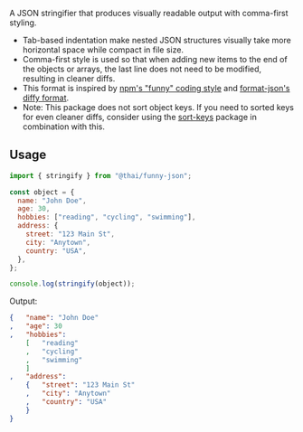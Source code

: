 A JSON stringifier that produces visually readable output with comma-first styling.

- Tab-based indentation make nested JSON structures visually take more horizontal space while compact in file size.
- Comma-first style is used so that when adding new items to the end of the objects or arrays, the last line does not need to be modified, resulting in cleaner diffs.
- This format is inspired by [npm's "funny" coding style](https://manpages.ubuntu.com/manpages/trusty/man7/npm-coding-style.7.html) and [format-json's diffy format](https://www.npmjs.com/package/format-json).
- Note: This package does not sort object keys. If you need to sorted keys for even cleaner diffs, consider using the [sort-keys](https://www.npmjs.com/package/sort-keys) package in combination with this.

## Usage

```javascript
import { stringify } from "@thai/funny-json";

const object = {
  name: "John Doe",
  age: 30,
  hobbies: ["reading", "cycling", "swimming"],
  address: {
    street: "123 Main St",
    city: "Anytown",
    country: "USA",
  },
};

console.log(stringify(object));
```

Output:

<!-- prettier-ignore -->
```json
{	"name": "John Doe"
,	"age": 30
,	"hobbies":
	[	"reading"
	,	"cycling"
	,	"swimming"
	]
,	"address":
	{	"street": "123 Main St"
	,	"city": "Anytown"
	,	"country": "USA"
	}
}
```
